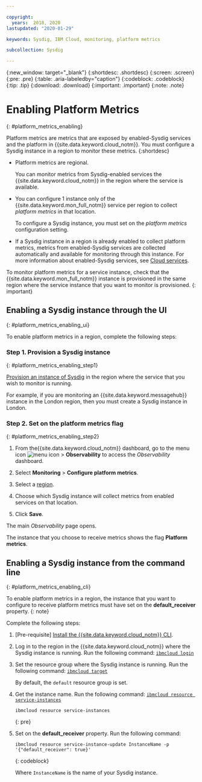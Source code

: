 ```yaml
---

copyright:
  years:  2018, 2020
lastupdated: "2020-01-29"

keywords: Sysdig, IBM Cloud, monitoring, platform metrics

subcollection: Sysdig

---
```


{:new_window: target="_blank"}
{:shortdesc: .shortdesc}
{:screen: .screen}
{:pre: .pre}
{:table: .aria-labeledby="caption"}
{:codeblock: .codeblock}
{:tip: .tip}
{:download: .download}
{:important: .important}
{:note: .note}

 
# Enabling Platform Metrics
{: #platform_metrics_enabling}

Platform metrics are metrics that are exposed by enabled-Sysdig services and the platform in {{site.data.keyword.cloud_notm}}. You must configure a Sysdig instance in a region to monitor these metrics.
{:shortdesc}

* Platform metrics are regional. 

    You can monitor metrics from Sysdig-enabled services the {{site.data.keyword.cloud_notm}} in the region where the service is available. 

* You can configure 1 instance only of the {{site.data.keyword.mon_full_notm}} service per region to collect *platform metrics* in that location. 

    To configure a Sysdig instance, you must set on the *platform metrics* configuration setting. 

* If a Sysdig instance in a region is already enabled to collect platform metrics, metrics from enabled-Sysdig services are collected automatically and available for monitoring through this instance. For more information about enabled-Sysdig services, see [Cloud services]().


To monitor platform metrics for a service instance, check that the {{site.data.keyword.mon_full_notm}} instance is provisioned in the same region where the service instance that you want to monitor is provisioned.
{: important}

## Enabling a Sysdig instance through the UI
{: #platform_metrics_enabling_ui}

To enable platform metrics in a region, complete the following steps:

### Step 1. Provision a Sysdig instance
{: #platform_metrics_enabling_step1}

[Provision an instance of Sysdig](/docs/services/Monitoring-with-Sysdig?topic=Sysdig-provision) in the region where the service that you wish to monitor is running.  

For example, if you are monitoring an {{site.data.keyword.messagehub}} instance in the London region, then you must create a Sysdig instance in London.

### Step 2. Set on the platform metrics flag 
{: #platform_metrics_enabling_step2}

1. From the{{site.data.keyword.cloud_notm}} dashboard, go to the menu icon ![menu icon](../../icons/icon_hamburger.svg) &gt; **Observability** to access the *Observability* dashboard.

2. Select **Monitoring** &gt; **Configure platform metrics**. 

3. Select a [region](/docs/services/Monitoring-with-Sysdig?topic=Sysdig-endpoints#endpoints_regions). 

4. Choose which Sysdig instance will collect metrics from enabled services on that location. 

5. Click **Save**. 

The main *Observability* page opens.

The instance that you choose to receive metrics shows the flag **Platform metrics**.


## Enabling a Sysdig instance from the command line
{: #platform_metrics_enabling_cli}

To enable platform metrics in a region, the instance that you want to configure to receive platform metrics must have set on the **default_receiver** property.
{: note}

Complete the following steps:

1. [Pre-requisite] [Install the {{site.data.keyword.cloud_notm}} CLI](/docs/cli?topic=cloud-cli-getting-started).

2. Log in to the region in the {{site.data.keyword.cloud_notm}} where the Sysdig instance is running. Run the following command: [`ibmcloud login`](/docs/cli/reference/ibmcloud?topic=cloud-cli-ibmcloud_cli#ibmcloud_login)

3. Set the resource group where the Sysdig instance is running. Run the following command: [`ibmcloud target`](/docs/cli/reference/ibmcloud?topic=cloud-cli-ibmcloud_cli#ibmcloud_target)

    By default, the `default` resource group is set.

4. Get the instance name. Run the following command: [`ibmcloud resource service-instances`](/docs/cli/reference/ibmcloud?topic=cloud-cli-ibmcloud_commands_resource#ibmcloud_resource_service_instances)

    ```
    ibmcloud resource service-instances
    ```
    {: pre}

5. Set on the **default_receiver** property. Run the following command:

    ```
    ibmcloud resource service-instance-update InstanceName -p '{"default_receiver": true}'
    ```
    {: codeblock}

    Where `InstanceName` is the name of your Sysdig instance.





